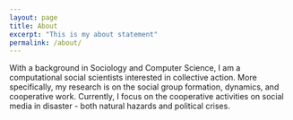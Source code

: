 ```yaml
---
layout: page
title: About
excerpt: "This is my about statement"
permalink: /about/
---
```


With a background in Sociology and Computer Science, I am a computational social scientists interested in collective action. More specifically, my research is on the social group formation, dynamics, and cooperative work. Currently, I focus on the cooperative activities on social media in disaster - both natural hazards and political crises.
